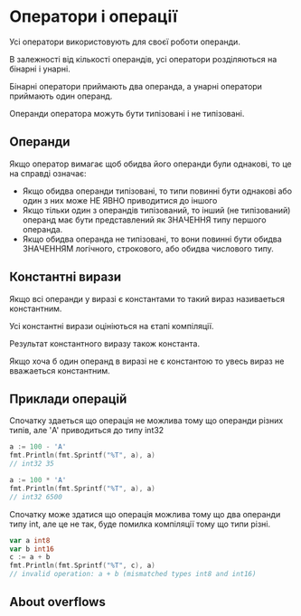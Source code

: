 # Оператори і операції
Усі оператори використовують для своєї роботи операнди.

В залежності від кількості операндів, усі оператори розділяються на бінарні і унарні.

Бінарні оператори приймають два операнда, а унарні оператори приймають один операнд.

Операнди оператора можуть бути типізовані і не типізовані.

## Операнди
Якщо оператор вимагає щоб обидва його операнди були однакові, то це на справді означає:
* Якщо обидва операнди типізовані, то типи повинні бути однакові або один з них може НЕ ЯВНО приводитися до іншого
* Якщо тільки один з операндів типізований, то інший (не типізований) операнд має бути представлений як ЗНАЧЕННЯ типу першого операнда.
* Якщо обидва операнда не типізовані, то вони повинні бути обидва ЗНАЧЕННЯМ логічного, строкового, або обидва числового типу.

## Константні вирази
Якщо всі операнди у виразі є константами то такий вираз називаеться константним.

Усі константні вирази оцініються на єтапі компіляції.

Результат константного виразу також константа.

Якщо хоча б один операнд в виразі не є константою то увесь вираз не вважаеться константним.


## Приклади операцій
Спочатку здаеться що операція не можлива тому що операнди різних типів, але 'A' приводиться до типу int32
```go
a := 100 - 'A'
fmt.Println(fmt.Sprintf("%T", a), a)
// int32 35
```

```go
a := 100 * 'A'
fmt.Println(fmt.Sprintf("%T", a), a)
// int32 6500
```

Спочатку може здатися що операція можлива тому що два операнди типу int, але це не так, буде помилка компіляції тому що типи різні. 
```go
var a int8
var b int16
c := a + b
fmt.Println(fmt.Sprintf("%T", c), a)
// invalid operation: a + b (mismatched types int8 and int16)
```

## About overflows
